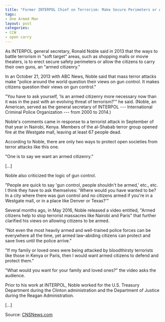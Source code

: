 ```yaml
---
title: "Former INTERPOL Chief on Terrorism: Make Secure Perimeters or Allow Civilians To Carry Guns"
tags:
- One Armed Man
layout: post
categories:
- CCW
- open carry
---
```


As INTERPOL general secretary, Ronald Noble said in 2013 that the ways to battle terrorism in "soft target" areas, such as shopping malls or movie theaters, is to erect secure safety perimeters or allow the citizens to carry their own guns, an "armed citizenry."

In an October 21, 2013 with ABC News, Noble said that mass terror attacks make "police around the world question their views on gun control. It makes citizens question their views on gun control."

"You have to ask yourself, 'Is an armed citizenry more necessary now than it was in the past with an evolving threat of terrorism?'" he said. (Noble, an American, served as the general secretary of INTERPOL --- International Criminal Police Organization --- from 2000 to 2014.)

Noble's comments came in response to a terrorist attack in September of that year in Nairobi, Kenya. Members of the al-Shabab terror group opened fire at the Westgate mall, leaving at least 67 people dead.

According to Noble, there are only two ways to protect open societies from terror attacks like this one.

"One is to say we want an armed citizenry."

\[...\]

Noble also criticized the logic of gun control.

"People are quick to say 'gun control, people shouldn't be armed,' etc., etc. I think they have to ask themselves: 'Where would you have wanted to be? In a city where there was gun control and no citizens armed if you're in a Westgate mall, or in a place like Denver or Texas?'"

Several months ago, in May 2016, Noble released a video entitled, "Armed citizens help to stop terrorist massacres like Nairobi and Paris" that further clarified his views on allowing citizens to be armed.

"Not even the most heavily armed and well-trained police forces can be everywhere all the time, yet armed law-abiding citizens can protect and save lives until the police arrive."

"If my family or loved ones were being attacked by bloodthirsty terrorists like those in Kenya or Paris, then I would want armed citizens to defend and protect them."

"What would you want for your family and loved ones?" the video asks the audience.

Prior to his work at INTERPOL, Noble worked for the U.S. Treasury Department during the Clinton administration and the Department of Justice during the Reagan Administration.

\[...\]

Source: [CNSNews.com](https://cnsnews.com/blog/joe-setyon/former-interpol-chief-terrorism-make-secure-perimeters-or-allow-civilians-carry-guns)